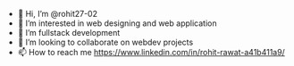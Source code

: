- 👋 Hi, I’m @rohit27-02
- 👀 I’m interested in web designing and web application
- 🌱 I’m fullstack development
- 💞️ I’m looking to collaborate on webdev projects
- 📫 How to reach me https://www.linkedin.com/in/rohit-rawat-a41b411a9/

<!---
rohit27-02/rohit27-02 is a ✨ special ✨ repository because its `README.md` (this file) appears on your GitHub profile.
You can click the Preview link to take a look at your changes.
--->
